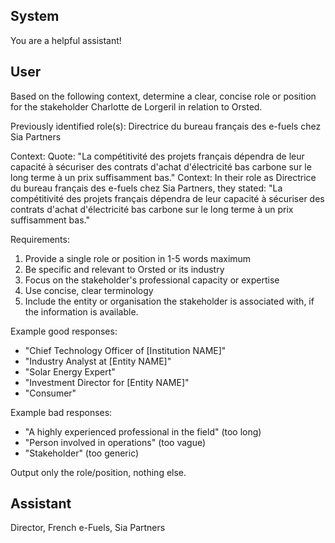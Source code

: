 ## System

You are a helpful assistant!

## User


Based on the following context, determine a clear, concise role or position for the stakeholder Charlotte de Lorgeril in relation to Orsted.

Previously identified role(s): Directrice du bureau français des e-fuels chez Sia Partners

Context:
Quote: "La compétitivité des projets français dépendra de leur capacité à sécuriser des contrats d'achat d'électricité bas carbone sur le long terme à un prix suffisamment bas."
Context: In their role as Directrice du bureau français des e-fuels chez Sia Partners, they stated: "La compétitivité des projets français dépendra de leur capacité à sécuriser des contrats d'achat d'électricité bas carbone sur le long terme à un prix suffisamment bas."

Requirements:
1. Provide a single role or position in 1-5 words maximum
2. Be specific and relevant to Orsted or its industry
3. Focus on the stakeholder's professional capacity or expertise
4. Use concise, clear terminology
5. Include the entity or organisation the stakeholder is associated with, if the information is available.

Example good responses:
- "Chief Technology Officer of [Institution NAME]"
- "Industry Analyst at [Entity NAME]"
- "Solar Energy Expert"
- "Investment Director for [Entity NAME]"
- "Consumer"

Example bad responses:
- "A highly experienced professional in the field" (too long)
- "Person involved in operations" (too vague)
- "Stakeholder" (too generic)

Output only the role/position, nothing else.


## Assistant

Director, French e-Fuels, Sia Partners

